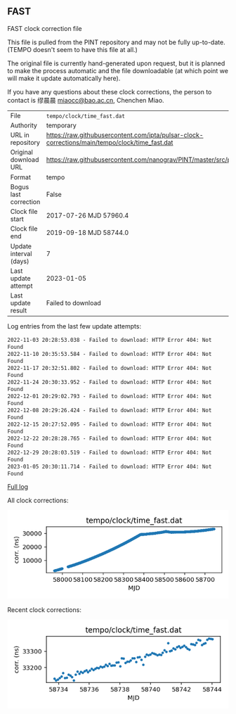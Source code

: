 
## FAST

FAST clock correction file

This file is pulled from the PINT repository and may not be fully
up-to-date. (TEMPO doesn't seem to have this file at all.)

The original file is currently hand-generated upon request, but it is
planned to make the process automatic and the file downloadable (at
which point we will make it update automatically here).

If you have any questions about these clock corrections, the person
to contact is 缪晨晨 <miaocc@bao.ac.cn>, Chenchen Miao.

|     |     |
|:--- |:--- |
| File | `tempo/clock/time_fast.dat` |
| Authority | temporary |
| URL in repository | <https://raw.githubusercontent.com/ipta/pulsar-clock-corrections/main/tempo/clock/time_fast.dat> |
| Original download URL | <https://raw.githubusercontent.com/nanograv/PINT/master/src/pint/data/runtime/time_fast.dat> |
| Format | tempo |
| Bogus last correction | False |
| Clock file start | 2017-07-26 MJD 57960.4 |
| Clock file end | 2019-09-18 MJD 58744.0 |
| Update interval (days) | 7 |
| Last update attempt | 2023-01-05 |
| Last update result | Failed to download |

Log entries from the last few update attempts:
```
2022-11-03 20:28:53.038 - Failed to download: HTTP Error 404: Not Found
2022-11-10 20:35:53.584 - Failed to download: HTTP Error 404: Not Found
2022-11-17 20:32:51.802 - Failed to download: HTTP Error 404: Not Found
2022-11-24 20:30:33.952 - Failed to download: HTTP Error 404: Not Found
2022-12-01 20:29:02.793 - Failed to download: HTTP Error 404: Not Found
2022-12-08 20:29:26.424 - Failed to download: HTTP Error 404: Not Found
2022-12-15 20:27:52.095 - Failed to download: HTTP Error 404: Not Found
2022-12-22 20:28:28.765 - Failed to download: HTTP Error 404: Not Found
2022-12-29 20:28:03.519 - Failed to download: HTTP Error 404: Not Found
2023-01-05 20:30:11.714 - Failed to download: HTTP Error 404: Not Found
```
[Full log](https://raw.githubusercontent.com/ipta/pulsar-clock-corrections/main/log/tempo/clock/time_fast.dat.log)


All clock corrections:

![plot of all clock corrections](time_fast.dat.png "All corrections")

Recent clock corrections:

![plot of recent clock corrections](time_fast.dat.short.png "Recent corrections")

